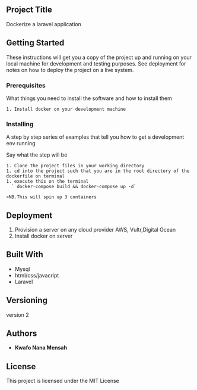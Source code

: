 ## Project Title

Dockerize a laravel application



## Getting Started

These instructions will get you a copy of the project up and running on your local machine for development and testing purposes. See deployment for notes on how to deploy the project on a live system.

### Prerequisites

What things you need to install the software and how to install them

```
1. Install docker on your development machine

```

### Installing

A step by step series of examples that tell you how to get a development env running

Say what the step will be

```
1. Clone the project files in your working directory
1. cd into the project such that you are in the root directory of the dockerfile on terminal
1. execute this on the terminal
  ` docker-compose build && docker-compose up -d`

>NB.This will spin up 3 containers

```


## Deployment

1. Provision a server on any cloud provider  AWS, Vultr,Digital Ocean
1. Install docker on server

## Built With

* Mysql
* html/css/javacript
* Laravel


## Versioning

version 2

## Authors

* **Kwafo Nana Mensah**

## License

This project is licensed under the MIT License





